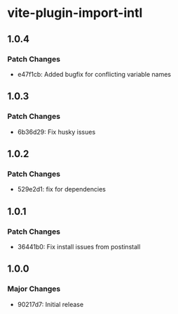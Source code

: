 # vite-plugin-import-intl

## 1.0.4

### Patch Changes

- e47f1cb: Added bugfix for conflicting variable names

## 1.0.3

### Patch Changes

- 6b36d29: Fix husky issues

## 1.0.2

### Patch Changes

- 529e2d1: fix for dependencies

## 1.0.1

### Patch Changes

- 36441b0: Fix install issues from postinstall

## 1.0.0

### Major Changes

- 90217d7: Initial release
